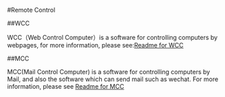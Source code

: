 #Remote Control

##WCC

WCC（Web Control Computer）is a software for controlling computers by webpages, for more information, please see:[Readme for WCC](https://github.com/kingname/RemoteControl/blob/master/wcc/README.md) 

##MCC

MCC(Mail Control Computer) is a software for controlling computers by Mail, and also the software which can send mail such as wechat. For more information, please see [Readme for MCC](https://github.com/kingname/RemoteControl/blob/master/mcc/README.md)